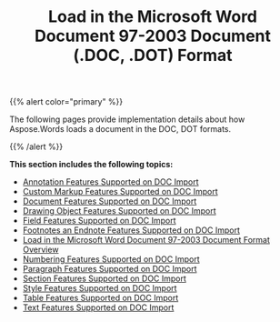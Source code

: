 ﻿---
title: Load in the Microsoft Word Document 97-2003 Document (.DOC, .DOT) Format
second_title: Aspose.Words for Java
articleTitle: Load in the Microsoft Word Document 97-2003 Document (.DOC, .DOT) Format
linktitle: Load in the Microsoft Word Document 97-2003 Document (.DOC, .DOT) Format
description: "Import DOC document using different load options in Java."
type: docs
weight: 50
url: /java/load-in-ms-word-97-2003-formats/
aliases: [/java/load-in-the-microsoft-word-document-97-2003-document-doc-dot-format/]
---

{{% alert color="primary" %}}

The following pages provide implementation details about how Aspose.Words loads a document in the DOC, DOT formats.

{{% /alert %}}

**This section includes the following topics:** 

- [Annotation Features Supported on DOC Import](/words/java/annotation-features-supported-on-doc-import/)
- [Custom Markup Features Supported on DOC Import](/words/java/custom-markup-features-supported-on-doc-import/)
- [Document Features Supported on DOC Import](/words/java/document-features-supported-on-doc-import/)
- [Drawing Object Features Supported on DOC Import](/words/java/drawing-object-features-supported-on-doc-import/)
- [Field Features Supported on DOC Import](/words/java/field-features-supported-on-doc-import/)
- [Footnotes an Endnote Features Supported on DOC Import](/words/java/footnotes-and-endnote-features-supported-on-doc-import/)
- [Load in the Microsoft Word Document 97-2003 Document Format Overview](/words/java/load-in-the-microsoft-word-document-97-2003-document-format-overview/)
- [Numbering Features Supported on DOC Import](/words/java/numbering-features-supported-on-doc-import/)
- [Paragraph Features Supported on DOC Import](/words/java/paragraph-features-supported-on-doc-import/)
- [Section Features Supported on DOC Import](/words/java/section-features-supported-on-doc-import/)
- [Style Features Supported on DOC Import](/words/java/style-features-supported-on-doc-import/)
- [Table Features Supported on DOC Import](/words/java/table-features-supported-on-doc-import/)
- [Text Features Supported on DOC Import](/words/java/text-features-supported-on-doc-import/)
